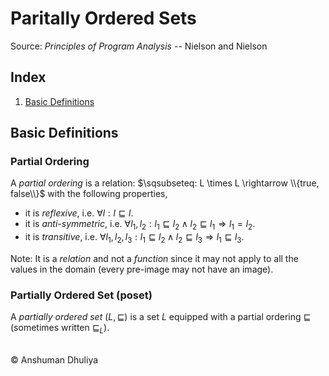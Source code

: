 Paritally Ordered Sets
====================

Source: *Principles of Program Analysis* -- Nielson and Nielson

Index
----------------
1. [Basic Definitions](#basics)


Basic Definitions
--------------------

### Partial Ordering

A *partial ordering* is a relation: $\sqsubseteq: L \times L \rightarrow \\{true, false\\}$ with the following properties,

* it is *reflexive*, i.e. $\forall{}l: l \sqsubseteq{} l$.
* it is *anti-symmetric*, i.e. $\forall{}l_1,l_2: l_1 \sqsubseteq l_2 \wedge l_2 \sqsubseteq l_1 \Rightarrow l_1 = l_2$.
* it is *transitive*, i.e. $\forall{}l_1,l_2,l_3: l_1 \sqsubseteq l_2 \wedge l_2 \sqsubseteq l_3 \Rightarrow l_1 \sqsubseteq l_3$.

Note: It is a *relation* and not a *function* since it may not apply to all the values in the domain (every pre-image may not have an image).

### Partially Ordered Set (poset)

A *partially ordered set* $(L, \sqsubseteq)$ is a set $L$ equipped with a partial ordering $\sqsubseteq$ (sometimes written $\sqsubseteq_L$).


   
<div class="footer">
<br/>
&copy; Anshuman Dhuliya
<br/>
</div>

